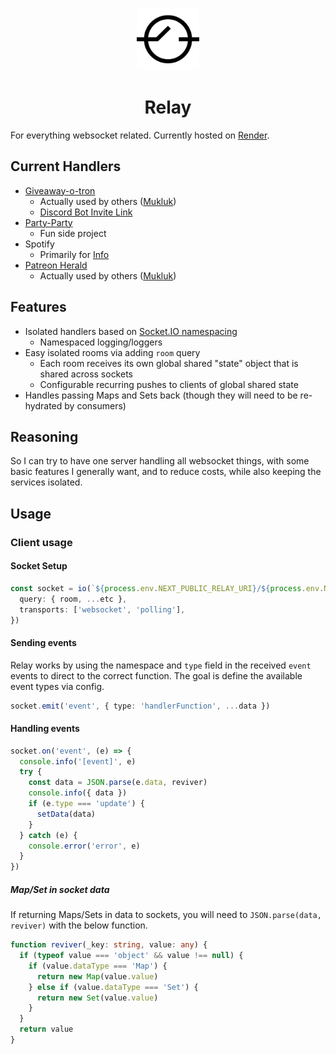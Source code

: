 <p align="center">
  <picture>
    <source media="(prefers-color-scheme: dark)" srcset="./.imgs/dark.png">
    <source media="(prefers-color-scheme: light)" srcset="./.imgs/light.png">
    <img height="100" width="100" src="./.imgs/light.png">
  </picture>
</p>
<h1 align="center">Relay</h1>

For everything websocket related. Currently hosted on [Render](https://render.com/).

## Current Handlers

- [Giveaway-o-tron](https://github.com/maael/giveaway-o-tron)
  - Actually used by others ([Mukluk](https://www.twitch.tv/mukluk))
  - [Discord Bot Invite Link](https://discord.com/api/oauth2/authorize?client_id=1012331926301974558&permissions=150528&scope=bot)
- [Party-Party](https://github.com/maael/party-party)
  - Fun side project
- Spotify
  - Primarily for [Info](https://github.com/maael/info)
- [Patreon Herald](https://github.com/maael/patreon-herald)
  - Actually used by others ([Mukluk](https://www.twitch.tv/mukluk))

## Features

- Isolated handlers based on [Socket.IO namespacing](https://socket.io/docs/v4/namespaces/)
  - Namespaced logging/loggers
- Easy isolated rooms via adding `room` query
  - Each room receives its own global shared "state" object that is shared across sockets
  - Configurable recurring pushes to clients of global shared state
- Handles passing Maps and Sets back (though they will need to be re-hydrated by consumers)

## Reasoning

So I can try to have one server handling all websocket things, with some basic features I generally want, and to reduce costs, while also keeping the services isolated.

## Usage

### Client usage

#### Socket Setup

```ts
const socket = io(`${process.env.NEXT_PUBLIC_RELAY_URI}/${process.env.NEXT_PUBLIC_RELAY_NS}`, {
  query: { room, ...etc },
  transports: ['websocket', 'polling'],
})
```

#### Sending events

Relay works by using the namespace and `type` field in the received `event` events to direct to the correct function. The goal is define the available event types via config.

```ts
socket.emit('event', { type: 'handlerFunction', ...data })
```

#### Handling events

```ts
socket.on('event', (e) => {
  console.info('[event]', e)
  try {
    const data = JSON.parse(e.data, reviver)
    console.info({ data })
    if (e.type === 'update') {
      setData(data)
    }
  } catch (e) {
    console.error('error', e)
  }
})
```

##### Map/Set in socket data

If returning Maps/Sets in data to sockets, you will need to `JSON.parse(data, reviver)` with the below function.

```ts
function reviver(_key: string, value: any) {
  if (typeof value === 'object' && value !== null) {
    if (value.dataType === 'Map') {
      return new Map(value.value)
    } else if (value.dataType === 'Set') {
      return new Set(value.value)
    }
  }
  return value
}
```
